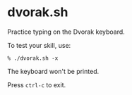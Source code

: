 # dvorak.sh

Practice typing on the Dvorak keyboard.

To test your skill, use:

    % ./dvorak.sh -x

The keyboard won't be printed.

Press `ctrl-c` to exit.
